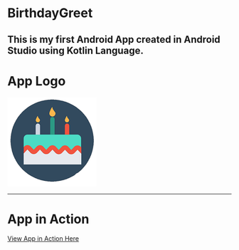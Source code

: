 <h1>BirthdayGreet</h1>
<h2>This is my first Android App created in Android Studio using Kotlin Language.</h2> 
<h1>App Logo</h1>
<img src="BirthdayGreetIcon.png" alt="Birthday Greet Logo">
<hr>

# App in Action
[View App in Action Here](https://www.linkedin.com/feed/update/urn:li:activity:6719626047278641153/)



